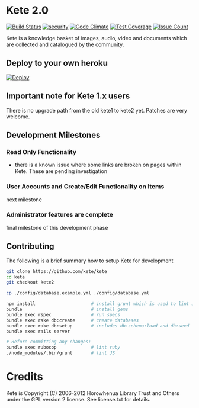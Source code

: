 # Kete 2.0

[![Build Status](https://travis-ci.org/kete/kete.svg?branch=kete2)](https://travis-ci.org/kete/kete)
[![security](https://hakiri.io/github/kete/kete/master.svg)](https://hakiri.io/github/kete/kete/master)
[![Code Climate](https://codeclimate.com/github/kete/kete/badges/gpa.svg)](https://codeclimate.com/github/kete/kete)
[![Test Coverage](https://codeclimate.com/github/kete/kete/badges/coverage.svg)](https://codeclimate.com/github/kete/kete/coverage)
[![Issue Count](https://codeclimate.com/github/kete/kete/badges/issue_count.svg)](https://codeclimate.com/github/kete/kete)

Kete is a knowledge basket of images, audio, video and documents which are collected and catalogued by the community.

## Deploy to your own heroku

[![Deploy](https://www.herokucdn.com/deploy/button.svg)](https://heroku.com/deploy)


## Important note for Kete 1.x users

There is no upgrade path from the old kete1 to kete2 yet. Patches are very welcome.

## Development Milestones

### Read Only Functionality
- there is a known issue where some links are broken on pages within Kete. These are pending investigation

### User Accounts and Create/Edit Functionality on Items
next milestone

### Administrator features are complete
final milestone of this development phase


## Contributing

The following is a brief summary how to setup Kete for development

```sh
git clone https://github.com/kete/kete
cd kete
git checkout kete2

cp ./config/database.example.yml ./config/database.yml

npm install                     # install grunt which is used to lint JS
bundle                          # install gems
bundle exec rspec               # run specs
bundle exec rake db:create      # create databases
bundle exec rake db:setup       # includes db:schema:load and db:seed
bundle exec rails server

# Before committing any changes:
bundle exec rubocop             # lint ruby
./node_modules/.bin/grunt       # lint JS
```

# Credits

Kete is Copyright (C) 2006-2012 Horowhenua Library Trust and Others under the GPL version 2 license.  See license.txt for details.
